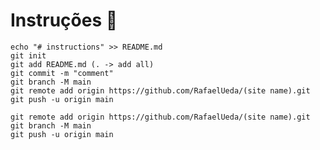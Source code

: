 <!DOCTYPE html>
<html>
<head>
<meta charset="UTF-8">
</head>
<body>
  <h1>Instruções 📃</h1>
    
    echo "# instructions" >> README.md
    git init
    git add README.md (. -> add all)
    git commit -m "comment"
    git branch -M main
    git remote add origin https://github.com/RafaelUeda/(site name).git
    git push -u origin main
    
    git remote add origin https://github.com/RafaelUeda/(site name).git
    git branch -M main
    git push -u origin main
</body>
</html>
